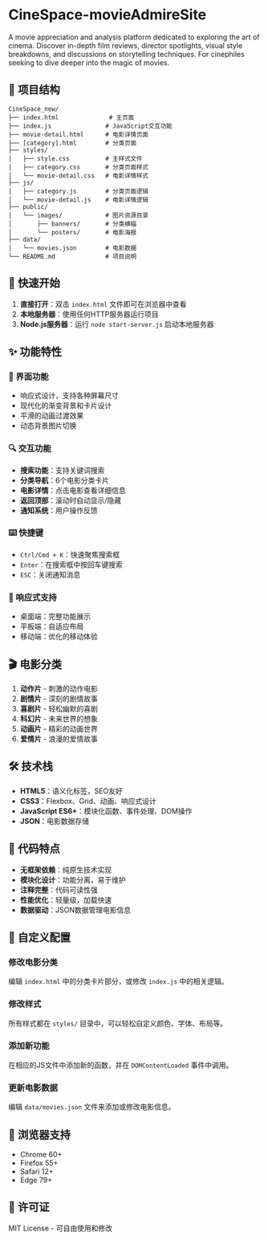 # CineSpace-movieAdmireSite

A movie appreciation and analysis platform dedicated to exploring the art of cinema. Discover in-depth film reviews, director spotlights, visual style breakdowns, and discussions on storytelling techniques. For cinephiles seeking to dive deeper into the magic of movies.

## 📁 项目结构

```
CineSpace_new/
├── index.html              # 主页面
├── index.js               # JavaScript交互功能
├── movie-detail.html      # 电影详情页面
├── [category].html        # 分类页面
├── styles/
│   ├── style.css          # 主样式文件
│   ├── category.css       # 分类页面样式
│   └── movie-detail.css   # 电影详情样式
├── js/
│   ├── category.js        # 分类页面逻辑
│   └── movie-detail.js    # 电影详情逻辑
├── public/
│   └── images/            # 图片资源目录
│       ├── banners/       # 分类横幅
│       └── posters/       # 电影海报
├── data/
│   └── movies.json        # 电影数据
└── README.md              # 项目说明
```

## 🚀 快速开始

1. **直接打开**：双击 `index.html` 文件即可在浏览器中查看
2. **本地服务器**：使用任何HTTP服务器运行项目
3. **Node.js服务器**：运行 `node start-server.js` 启动本地服务器

## ✨ 功能特性

### 🎨 界面功能
- 响应式设计，支持各种屏幕尺寸
- 现代化的渐变背景和卡片设计
- 平滑的动画过渡效果
- 动态背景图片切换

### 🔍 交互功能
- **搜索功能**：支持关键词搜索
- **分类导航**：6个电影分类卡片
- **电影详情**：点击电影查看详细信息
- **返回顶部**：滚动时自动显示/隐藏
- **通知系统**：用户操作反馈

### ⌨️ 快捷键
- `Ctrl/Cmd + K`：快速聚焦搜索框
- `Enter`：在搜索框中按回车键搜索
- `ESC`：关闭通知消息

### 📱 响应式支持
- 桌面端：完整功能展示
- 平板端：自适应布局
- 移动端：优化的移动体验

## 🎬 电影分类

1. **动作片** - 刺激的动作电影
2. **剧情片** - 深刻的剧情故事
3. **喜剧片** - 轻松幽默的喜剧
4. **科幻片** - 未来世界的想象
5. **动画片** - 精彩的动画世界
6. **爱情片** - 浪漫的爱情故事

## 🛠️ 技术栈

- **HTML5**：语义化标签，SEO友好
- **CSS3**：Flexbox、Grid、动画、响应式设计
- **JavaScript ES6+**：模块化函数、事件处理、DOM操作
- **JSON**：电影数据存储

## 📝 代码特点

- **无框架依赖**：纯原生技术实现
- **模块化设计**：功能分离，易于维护
- **注释完整**：代码可读性强
- **性能优化**：轻量级，加载快速
- **数据驱动**：JSON数据管理电影信息

## 🔧 自定义配置

### 修改电影分类
编辑 `index.html` 中的分类卡片部分，或修改 `index.js` 中的相关逻辑。

### 修改样式
所有样式都在 `styles/` 目录中，可以轻松自定义颜色、字体、布局等。

### 添加新功能
在相应的JS文件中添加新的函数，并在 `DOMContentLoaded` 事件中调用。

### 更新电影数据
编辑 `data/movies.json` 文件来添加或修改电影信息。

## 🌟 浏览器支持

- Chrome 60+
- Firefox 55+
- Safari 12+
- Edge 79+

## 📄 许可证

MIT License - 可自由使用和修改
